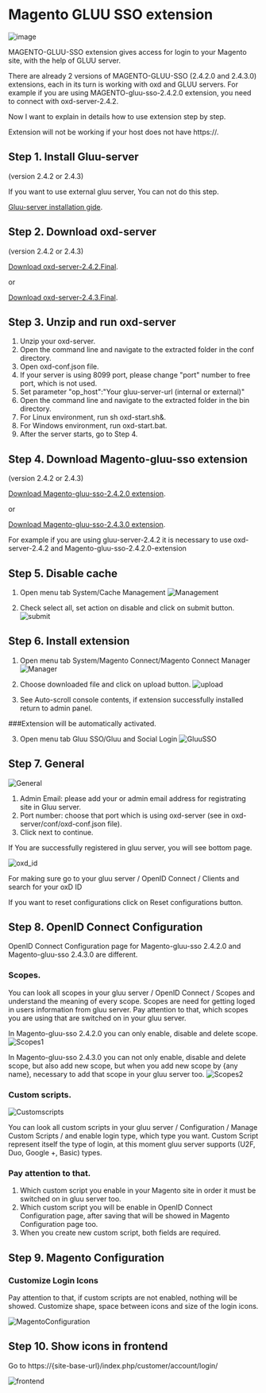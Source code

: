 Magento GLUU SSO extension 
=========================
![image](https://raw.githubusercontent.com/GluuFederation/gluu-magento-sso-login-extension/master/plugin.png)

MAGENTO-GLUU-SSO extension gives access for login to your Magento site, with the help of GLUU server.

There are already 2 versions of MAGENTO-GLUU-SSO (2.4.2.0 and 2.4.3.0) extensions, each in its turn is working with oxd and GLUU servers.
For example if you are using MAGENTO-gluu-sso-2.4.2.0 extension, you need to connect with oxd-server-2.4.2.

Now I want to explain in details how to use extension step by step. 

Extension will not be working if your host does not have https://. 

## Step 1. Install Gluu-server 

(version 2.4.2 or 2.4.3)

If you want to use external gluu server, You can not do this step.   

[Gluu-server installation gide](https://www.gluu.org/docs/deployment/).

## Step 2. Download oxd-server 

(version 2.4.2 or 2.4.3)

[Download oxd-server-2.4.2.Final](https://ox.gluu.org/maven/org/xdi/oxd-server/2.4.2.Final/oxd-server-2.4.2.Final-distribution.zip).

or

[Download oxd-server-2.4.3.Final](https://ox.gluu.org/maven/org/xdi/oxd-server/2.4.3.Final/oxd-server-2.4.3.Final-distribution.zip).

## Step 3. Unzip and run oxd-server
 
1. Unzip your oxd-server. 
2. Open the command line and navigate to the extracted folder in the conf directory.
3. Open oxd-conf.json file.  
4. If your server is using 8099 port, please change "port" number to free port, which is not used.
5. Set parameter "op_host":"Your gluu-server-url (internal or external)"
6. Open the command line and navigate to the extracted folder in the bin directory.
7. For Linux environment, run sh oxd-start.sh&. 
8. For Windows environment, run oxd-start.bat.
9. After the server starts, go to Step 4.

## Step 4. Download Magento-gluu-sso extension
 
(version 2.4.2 or 2.4.3)

[Download Magento-gluu-sso-2.4.2.0 extension](https://raw.githubusercontent.com/GluuFederation/gluu-magento-sso-login-extension/master/Magento_gluu_SSO_2.4.2.0/Magento_gluu_SSO-2.4.2.0.tgz).

or

[Download Magento-gluu-sso-2.4.3.0 extension](https://raw.githubusercontent.com/GluuFederation/gluu-magento-sso-login-extension/master/Magento_gluu_SSO_2.4.3.0/Magento_gluu_SSO-2.4.3.0.tgz).

For example if you are using gluu-server-2.4.2 it is necessary to use oxd-server-2.4.2 and Magento-gluu-sso-2.4.2.0-extension

## Step 5. Disable cache
 
1. Open menu tab System/Cache Management
![Management](https://raw.githubusercontent.com/GluuFederation/gluu-magento-sso-login-extension/master/docu/mag0.png) 

2. Check select all, set action on disable and click on submit button. 
![submit](https://raw.githubusercontent.com/GluuFederation/gluu-magento-sso-login-extension/master/docu/mag1.png) 

## Step 6. Install extension
 
1. Open menu tab System/Magento Connect/Magento Connect Manager
![Manager](https://raw.githubusercontent.com/GluuFederation/gluu-magento-sso-login-extension/master/docu/mag2.png) 

2. Choose downloaded file and click on upload button. 
![upload](https://raw.githubusercontent.com/GluuFederation/gluu-magento-sso-login-extension/master/docu/mag3.png) 

3. See Auto-scroll console contents, if extension successfully installed return to admin panel.

###Extension will be automatically activated.

3. Open menu tab Gluu SSO/Gluu and Social Login
![GluuSSO](https://raw.githubusercontent.com/GluuFederation/gluu-magento-sso-login-extension/master/docu/mag4.png) 

## Step 7. General

![General](https://raw.githubusercontent.com/GluuFederation/gluu-magento-sso-login-extension/master/docu/m1.png)  

1. Admin Email: please add your or admin email address for registrating site in Gluu server.
2. Port number: choose that port which is using oxd-server (see in oxd-server/conf/oxd-conf.json file).
3. Click next to continue.

If You are successfully registered in gluu server, you will see bottom page.

![oxd_id](https://raw.githubusercontent.com/GluuFederation/gluu-magento-sso-login-extension/master/docu/m2.png)

For making sure go to your gluu server / OpenID Connect / Clients and search for your oxD ID

If you want to reset configurations click on Reset configurations button.

## Step 8. OpenID Connect Configuration

OpenID Connect Configuration page for Magento-gluu-sso 2.4.2.0 and Magento-gluu-sso 2.4.3.0 are different.

### Scopes.
You can look all scopes in your gluu server / OpenID Connect / Scopes and understand the meaning of  every scope.
Scopes are need for getting loged in users information from gluu server.
Pay attention to that, which scopes you are using that are switched on in your gluu server.

In Magento-gluu-sso 2.4.2.0  you can only enable, disable and delete scope.
![Scopes1](https://raw.githubusercontent.com/GluuFederation/gluu-magento-sso-login-extension/master/docu/m3.png) 

In Magento-gluu-sso 2.4.3.0 you can not only enable, disable and delete scope, but also add new scope, but when you add new scope by {any name}, necessary to add that scope in your gluu server too. 
![Scopes2](https://raw.githubusercontent.com/GluuFederation/gluu-magento-sso-login-extension/master/docu/m4.png) 

### Custom scripts.

![Customscripts](https://raw.githubusercontent.com/GluuFederation/gluu-magento-sso-login-extension/master/docu/m5.png)  

You can look all custom scripts in your gluu server / Configuration / Manage Custom Scripts / and enable login type, which type you want.
Custom Script represent itself the type of login, at this moment gluu server supports (U2F, Duo, Google +, Basic) types.

### Pay attention to that.

1. Which custom script you enable in your Magento site in order it must be switched on in gluu server too.
2. Which custom script you will be enable in OpenID Connect Configuration page, after saving that will be showed in Magento Configuration page too.
3. When you create new custom script, both fields are required.

## Step 9. Magento Configuration

### Customize Login Icons
 
Pay attention to that, if custom scripts are not enabled, nothing will be showed.
Customize shape, space between icons and size of the login icons.

![MagentoConfiguration](https://raw.githubusercontent.com/GluuFederation/gluu-magento-sso-login-extension/master/docu/m6.png)  

## Step 10. Show icons in frontend

Go to https://{site-base-url}/index.php/customer/account/login/

![frontend](https://raw.githubusercontent.com/GluuFederation/gluu-magento-sso-login-extension/master/docu/m7.png) 
